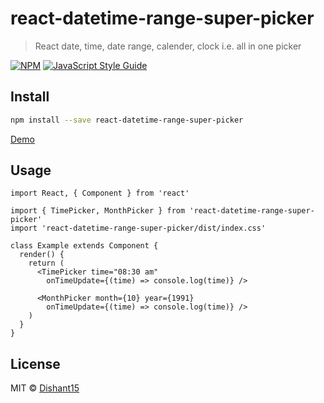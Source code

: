 # react-datetime-range-super-picker

> React date, time, date range, calender, clock i.e. all in one picker

[![NPM](https://img.shields.io/npm/v/react-datetime-range-super-picker.svg)](https://www.npmjs.com/package/react-datetime-range-super-picker) [![JavaScript Style Guide](https://img.shields.io/badge/code_style-standard-brightgreen.svg)](https://standardjs.com)

## Install

```bash
npm install --save react-datetime-range-super-picker
```

[Demo](https://dishant15.github.io/react-datetime-range-super-picker/)

## Usage

```tsx
import React, { Component } from 'react'

import { TimePicker, MonthPicker } from 'react-datetime-range-super-picker'
import 'react-datetime-range-super-picker/dist/index.css'

class Example extends Component {
  render() {
    return (
      <TimePicker time="08:30 am" 
        onTimeUpdate={(time) => console.log(time)} />

      <MonthPicker month={10} year={1991}
        onTimeUpdate={(time) => console.log(time)} />
    )
  }
}
```

## License

MIT © [Dishant15](https://github.com/Dishant15)
